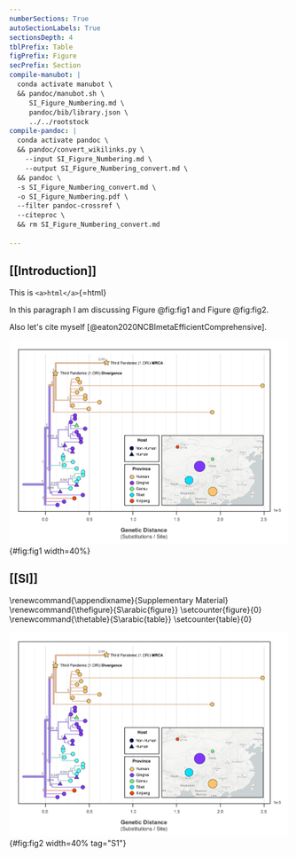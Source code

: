 ```yaml
---
numberSections: True
autoSectionLabels: True
sectionsDepth: 4
tblPrefix: Table
figPrefix: Figure
secPrefix: Section
compile-manubot: |
  conda activate manubot \
  && pandoc/manubot.sh \
     SI_Figure_Numbering.md \
     pandoc/bib/library.json \
     ../../rootstock
compile-pandoc: |
  conda activate pandoc \
  && pandoc/convert_wikilinks.py \
    --input SI_Figure_Numbering.md \
    --output SI_Figure_Numbering_convert.md \
  && pandoc \
  -s SI_Figure_Numbering_convert.md \
  -o SI_Figure_Numbering.pdf \
  --filter pandoc-crossref \
  --citeproc \
  && rm SI_Figure_Numbering_convert.md
  
---
```


## [[Introduction]]

This is `<a>html</a>`{=html}

In this paragraph I am discussing Figure @fig:fig1 and Figure @fig:fig2.

Also let's cite myself [@eaton2020NCBImetaEfficientComprehensive].

![Caption](https://raw.githubusercontent.com/ktmeaton/plague-phylogeography-projects/e0fa46716/main/auspice/all/chromosome/full/filter5/ml/divtree_1.IN_province.png){#fig:fig1 width=40%}

## [[SI]]

\renewcommand{\appendixname}{Supplementary Material}
\renewcommand{\thefigure}{S\arabic{figure}} \setcounter{figure}{0}
\renewcommand{\thetable}{S\arabic{table}} \setcounter{table}{0}


![Caption](https://raw.githubusercontent.com/ktmeaton/plague-phylogeography-projects/e0fa46716/main/auspice/all/chromosome/full/filter5/ml/divtree_1.IN_province.png){#fig:fig2 width=40% tag="S1"}